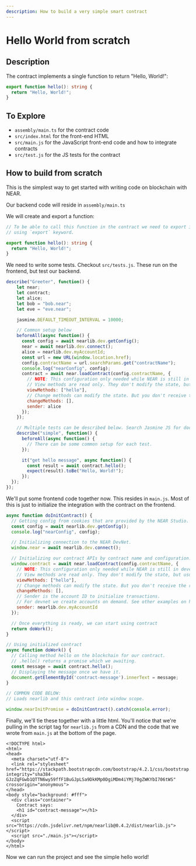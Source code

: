 ```yaml
---
description: How to build a very simple smart contract
---
```


# Hello World from scratch

## Description

The contract implements a single function to return "Hello, World!":

```typescript
export function hello(): string {
  return "Hello, World!";
}
```

## To Explore

* `assembly/main.ts` for the contract code
* `src/index.html` for the front-end HTML
* `src/main.js` for the JavaScript front-end code and how to integrate contracts
* `src/test.js` for the JS tests for the contract

## How to build from scratch

This is the simplest way to get started with writing code on blockchain with NEAR.

Our backend code will reside in `assembly/main.ts`

We will create and export a function:

```typescript
// To be able to call this function in the contract we need to export it
// using `export` keyword. 

export function hello(): string {
  return "Hello, World!";
}
```

We need to write some tests. Checkout `src/tests.js`. These run on the frontend, but test our backend.

```javascript
describe("Greeter", function() {
    let near;
    let contract;
    let alice;
    let bob = "bob.near";
    let eve = "eve.near";

    jasmine.DEFAULT_TIMEOUT_INTERVAL = 10000;

    // Common setup below
    beforeAll(async function() {
      const config = await nearlib.dev.getConfig();
      near = await nearlib.dev.connect();
      alice = nearlib.dev.myAccountId;
      const url = new URL(window.location.href);
      config.contractName = url.searchParams.get("contractName");
      console.log("nearConfig", config);
      contract = await near.loadContract(config.contractName, {
        // NOTE: This configuration only needed while NEAR is still in development
        // View methods are read only. They don't modify the state, but usually return some value. 
        viewMethods: ["hello"],
        // Change methods can modify the state. But you don't receive the returned value when called.
        changeMethods: [],
        sender: alice
      });
    });

    // Multiple tests can be described below. Search Jasmine JS for documentation.
    describe("simple", function() {
      beforeAll(async function() {
        // There can be some common setup for each test.
      });

      it("get hello message", async function() {
        const result = await contract.hello();
        expect(result).toBe("Hello, World!");
      });
  });
});
```

We'll put some frontend code together now. This resides in `main.js`. Most of this is just to initialize the integration with the contract on the frontend.

```javascript
async function doInitContract() {
  // Getting config from cookies that are provided by the NEAR Studio.
  const config = await nearlib.dev.getConfig();
  console.log("nearConfig", config);

  // Initializing connection to the NEAR DevNet.
  window.near = await nearlib.dev.connect();

  // Initializing our contract APIs by contract name and configuration.
  window.contract = await near.loadContract(config.contractName, {
    // NOTE: This configuration only needed while NEAR is still in development
    // View methods are read only. They don't modify the state, but usually return some value. 
    viewMethods: ["hello"],
    // Change methods can modify the state. But you don't receive the returned value when called.
    changeMethods: [],
    // Sender is the account ID to initialize transactions.
    // For devnet we create accounts on demand. See other examples on how to authorize accounts.
    sender: nearlib.dev.myAccountId
  });

  // Once everything is ready, we can start using contract
  return doWork();
}

// Using initialized contract
async function doWork() {
  // Calling method hello on the blockchain for our contract.
  // .hello() returns a promise which we awaiting.
  const message = await contract.hello();
  // Displaying the message once we have it.
  document.getElementById('contract-message').innerText = message;
}

// COMMON CODE BELOW:
// Loads nearlib and this contract into window scope.

window.nearInitPromise = doInitContract().catch(console.error);
```

Finally, we'll tie these together with a little html. You'll notice that we're pulling in the script tag for `nearlib.js` from a CDN and the code that we wrote from `main.js` at the bottom of the page.

```markup
<!DOCTYPE html>
<html>
<head>
  <meta charset="utf-8">
  <link rel="stylesheet" href="https://stackpath.bootstrapcdn.com/bootstrap/4.2.1/css/bootstrap.min.css" integrity="sha384-GJzZqFGwb1QTTN6wy59ffF1BuGJpLSa9DkKMp0DgiMDm4iYMj70gZWKYbI706tWS" crossorigin="anonymous">
</head>
<body style="background: #fff">
  <div class="container">
    Contract says:
    <h1 id="contract-message"></h1>
  </div>
  <script src="https://cdn.jsdelivr.net/npm/nearlib@0.4.2/dist/nearlib.js"></script>
  <script src="./main.js"></script>
</body>
</html>
```

Now we can run the project and see the simple hello world!

